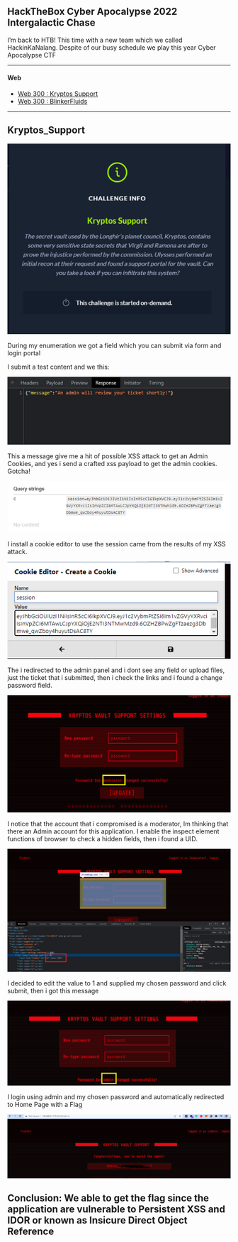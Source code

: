 ## HackTheBox Cyber Apocalypse 2022 Intergalactic Chase

I’m back to HTB! This time with a new team which we called HackinKaNalang. Despite of our busy schedule we play this year Cyber Apocalypse CTF

-------------------------------------------------------
#### Web
- [Web 300 : Kryptos Support ](#kryptos_support)
- [Web 300 : BlinkerFluids ](#web2)

------------------------------------------------------
## Kryptos_Support
![](web1/1.png)

During my enumeration we got a field which you can submit via form and login portal

I submit a test content and we this:

![](web1/2.png)

This a message give me a hit of possible XSS attack to get an Admin Cookies, and yes i send a crafted xss payload to get the admin cookies. Gotcha!

![](web1/3.png)

I install a cookie editor to use the session came from the results of my XSS attack.

![](web1/4.png)

The i redirected to the admin panel and i dont see any field or upload files, just the ticket that i submitted, then i check the links and i found a change password field.

![](web1/5.png)

I notice that the account that i compromised is a moderator, Im thinking that there an Admin account for this application.
I enable the inspect element functions of browser to check a hidden fields, then i found a UID.

![](web1/6.png)

I decided to edit the value to 1 and supplied my chosen password and click submit, then i got this message

![](web1/7.png)

I login using admin and my chosen password and automatically redirected to Home Page with a Flag

![](web1/flag.png)

Conclusion: We able to get the flag since the application are vulnerable to Persistent XSS and IDOR or known as Insicure Direct Object Reference
------------------------------------------------------